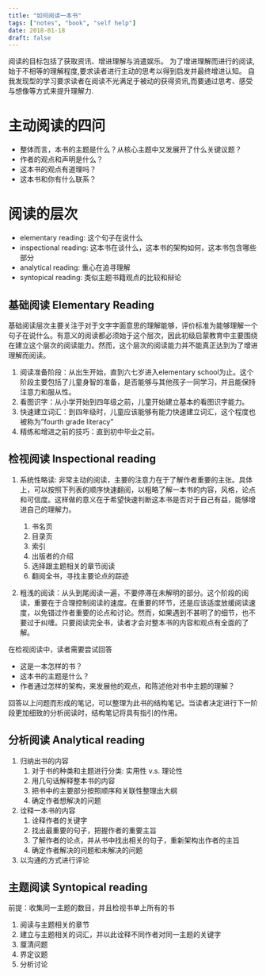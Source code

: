 ```yaml
---
title: "如何阅读一本书"
tags: ["notes", "book", "self help"]
date: 2018-01-18
draft: false
---
```


阅读的目标包括了获取资讯、增进理解与消遣娱乐。 为了增进理解而进行的阅读, 始于不相等的理解程度,要求读者进行主动的思考以得到启发并最终增进认知。 自我发现型的学习要求读者在阅读不光满足于被动的获得资讯,而要通过思考、感受与想像等方式来提升理解力.

<!--more-->

# 主动阅读的四问

- 整体而言，本书的主题是什么？从核心主题中又发展开了什么关键议题？
- 作者的观点和声明是什么？
- 这本书的观点有道理吗？
- 这本书和你有什么联系？

# 阅读的层次

- elementary reading: 这个句子在说什么
- inspectional reading: 这本书在谈什么，这本书的架构如何，这本书包含哪些部分
- analytical reading: 重心在追寻理解
- syntopical reading: 类似主题书籍观点的比较和辩论

## 基础阅读 Elementary Reading

基础阅读层次主要关注于对于文字字面意思的理解能够，评价标准为能够理解一个句子在说什么。有意义的阅读都必须始于这个层次，因此初级启蒙教育中主要围绕在建立这个层次的阅读能力。然而，这个层次的阅读能力并不能真正达到为了增进理解而阅读。

1. 阅读准备阶段：从出生开始，直到六七岁进入elementary school为止。这个阶段主要包括了儿童身智的准备，是否能够与其他孩子一同学习，并且能保持注意力和服从性。
2. 看图识字：从小学开始到四年级之前，儿童开始建立基本的看图识字能力。
3. 快速建立词汇：到四年级时，儿童应该能够有能力快速建立词汇，这个程度也被称为”fourth grade literacy”
4. 精练和增进之前的技巧：直到初中毕业之前。

## 检视阅读 Inspectional reading

1. 系统性略读: 非常主动的阅读，主要的注意力在于了解作者重要的主张。具体上，可以按照下列表的顺序快速翻阅，以粗略了解一本书的内容，风格，论点和可信度。这样做的意义在于希望快速判断这本书是否对于自己有益，能够增进自己的理解力。

    1. 书名页
    2. 目录页
    3. 索引
    4. 出版者的介绍
    5. 选择跟主题相关的章节阅读
    6. 翻阅全书，寻找主要论点的踪迹

2. 粗浅的阅读：从头到尾阅读一遍，不要停滞在未解明的部分。这个阶段的阅读，重要在于合理控制阅读的速度。在重要的环节，还是应该适度放缓阅读速度，以免错过作者重要的论点和讨论。然而，如果遇到不甚明了的细节，也不要过于纠缠。只要阅读完全书，读者才会对整本书的内容和观点有全面的了解。

在检视阅读中，读者需要尝试回答

- 这是一本怎样的书？
- 这本书的主题是什么？
- 作者通过怎样的架构，来发展他的观点，和陈述他对书中主题的理解？

回答以上问题而形成的笔记，可以整理为此书的结构笔记。当读者决定进行下一阶段更加细致的分析阅读时，结构笔记将具有指引的作用。

## 分析阅读 Analytical reading

1. 归纳出书的内容
    1. 对于书的种类和主题进行分类: 实用性 v.s. 理论性
    2. 用几句话解释整本书的内容
    3. 把书中的主要部分按照顺序和关联性整理出大纲
    4. 确定作者想解决的问题
2. 诠释一本书的内容
    1. 诠释作者的关键字
    2. 找出最重要的句子，把握作者的重要主旨
    3. 了解作者的论点，并从书中找出相关的句子，重新架构出作者的主旨
    4. 确定作者解决的问题和未解决的问题
3. 以沟通的方式进行评论

## 主题阅读 Syntopical reading

前提：收集同一主题的数目，并且检视书单上所有的书

1. 阅读与主题相关的章节
2. 建立与主题相关的词汇，并以此诠释不同作者对同一主题的关键字
3. 厘清问题
4. 界定议题
5. 分析讨论
